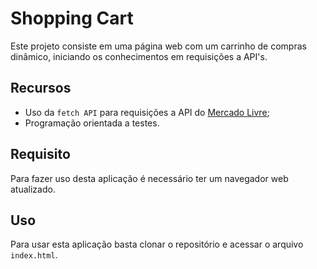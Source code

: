 # Shopping Cart

Este projeto consiste em uma página web com um carrinho de compras dinâmico, iniciando os conhecimentos em requisições a API's.

## Recursos

- Uso da `fetch API` para requisições a API do [Mercado Livre](https://www.mercadolivre.com.br/);
- Programação orientada a testes.

## Requisito

Para fazer uso desta aplicação é necessário ter um navegador web atualizado.

## Uso

Para usar esta aplicação basta clonar o repositório e acessar o arquivo `index.html`.
